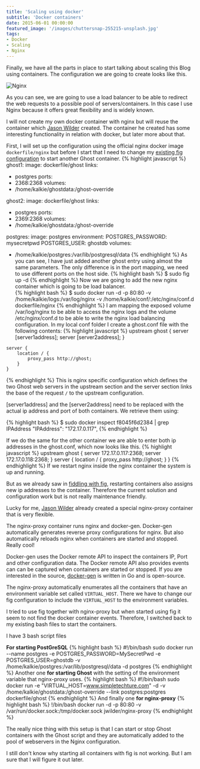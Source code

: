```yaml
---
title: 'Scaling using docker'
subtitle: 'Docker containers'
date: 2015-06-01 00:00:00
featured_image: '/images/chuttersnap-255215-unsplash.jpg'
tags:
- Docker
- Scaling
- Nginx
---
```


Finally, we have all the parts in place to start talking about scaling this Blog using containers. The configuration we are going to create looks like this.

![Nginx](../../../images/DockerScalingWithNGinx.png)

As you can see, we are going to use a load balancer to be able to redirect the web requests to a possible pool of servers/containers. In this case I use Nginx because it offers great flexibility and is widely known.

I will not create my own docker container with nginx but will reuse the container which [Jason Wilder](https://github.com/jwilder/nginx-proxy) created. The container he created has some interesting functionality in relation with docker, but later more about that.

First, I will set up the configuration using the official nginx docker image ```dockerfile/nginx``` but before I start that I need to change my [existing fig configuration](http://www.simpletechture.com/fiddling-with-fig/) to start another Ghost container. 
{% highlight javascript %}
ghost1:
  image: dockerfile/ghost
  links:
   - postgres
  ports:
   - 2368:2368
  volumes:
   - /home/kalkie/ghostdata:/ghost-override

ghost2:
  image: dockerfile/ghost
  links:
   - postgres
  ports:
   - 2369:2368
  volumes:
   - /home/kalkie/ghostdata:/ghost-override

postgres:
  image: postgres
  environment:
    POSTGRES_PASSWORD: mysecretpwd
    POSTGRES_USER: ghostdb
  volumes:
   - /home/kalkie/postgres:/var/lib/postgresql/data
{% endhighlight %}
As you can see, I have just added another ghost entry using almost the same parameters. The only difference is in the port mapping, we need to use different ports on the host side.
{% highlight bash %}
$ sudo fig up -d
{% endhighlight %}
Now we are going to add the new nginx container which is going to be load balancer.  
{% highlight bash %}
$ sudo docker run -d -p 80:80 -v /home/kalkie/logs:/var/log/nginx 
  -v /home/kalkie/conf/:/etc/nginx/conf.d dockerfile/nginx
{% endhighlight %}
I am mapping the exposed volume /var/log/nginx to be able to access the nginx logs and the volume /etc/nginx/conf.d to be able to write the nginx load balancing configuration.
In my local conf folder I create a ghost.conf file with the following contents:
{% highlight javascript %}
    upstream ghost {
        server [server1address];
        server [server2address];
    }

    server {
        location / {
            proxy_pass http://ghost;
        }
    }
{% endhighlight %}
This is nginx specific configuration which defines the two Ghost web servers in the upstream section and the server section links the base of the request ```/``` to the upstream configuration.

[server1address] and the [server2address] need to be replaced with the actual ip address and port of both containers. We retrieve them using:

{% highlight bash %}
$ sudo docker inspect f8045f6d2384 | grep IPAddress
        "IPAddress": "172.17.0.117",
{% endhighlight %}

If we do the same for the other container we are able to enter both ip addresses in the ghost.conf, which now looks like this.
{% highlight javascript %}
    upstream ghost {
        server 172.17.0.117:2368;
        server 172.17.0.118:2368;
    }
    server {
        location / {
            proxy_pass http://ghost;
        }
    }
{% endhighlight %}
If we restart nginx inside the nginx container the system is up and running.

But as we already saw in [fiddling with fig](http://www.simpletechture.com/fiddling-with-fig/), restarting containers also assigns new ip addresses to the container. Therefore the current solution and configuration work but is not really maintenance friendly.

Lucky for me, [Jason Wilder](https://github.com/jwilder/nginx-proxy) already created a special nginx-proxy container that is very flexible. 

The nginx-proxy container runs nginx and docker-gen. Docker-gen automatically generates reverse proxy configurations for nginx. But also automatically reloads nginx when containers are started and stopped. Really cool!

Docker-gen uses the Docker remote API to inspect the containers IP, Port and other configuration data. The Docker remote API also provides events can can be captured when containers are started or stopped. If you are interested in the source, [docker-gen](https://github.com/jwilder/docker-gen) is written in Go and is open-source.

The nginx-proxy automatically enumerates all the containers that have an environment variable set called ```VIRTUAL_HOST```. There we have to change our fig configuration to include the ```VIRTUAL_HOST``` to the environment variables.

I tried to use fig together with nginx-proxy but when started using fig it seem to not find the docker container events. Therefore, I switched back to my existing bash files to start the containers. 

I have 3 bash script files

**For starting PostGreSQL**
{% highlight bash %}
#!/bin/bash
sudo docker run --name postgres -e POSTGRES_PASSWORD=MySecretPwd -e POSTGRES_USER=ghostdb 
   -v /home/kalkie/postgres:/var/lib/postgresql/data -d postgres
{% endhighlight %}
Another one **for starting Ghost** with the setting of the environment variable that nginx-proxy uses.
{% highlight bash %}
#!/bin/bash
sudo docker run -e "VIRTUAL_HOST=www.simpletechture.com" -d 
   -v /home/kalkie/ghostdata:/ghost-override --link postgres:postgres dockerfile/ghost
{% endhighlight %}
And finally one **for nginx-proxy**
{% highlight bash %}
!/bin/bash
docker run -d -p 80:80 -v /var/run/docker.sock:/tmp/docker.sock jwilder/nginx-proxy
{% endhighlight %}

The really nice thing with this setup is that I can start or stop Ghost containers with the Ghost script and they are automatically added to the pool of webservers in the Nginx configuration.

I still don't know why starting all containers with fig is not working. But I am sure that I will figure it out later.